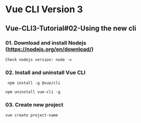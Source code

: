 # Vue CLI Version 3

## Vue-CLI3-Tutorial#02-Using the new cli

### 01. Download and install Nodejs (https://nodejs.org/en/download/)
```
Check nodejs version: node -v
```

### 02. Install and uninstall Vue CLI
```
 npm install -g @vue/cli
```
```
npm uninstall vue-cli -g 
```
### 03. Create new project
```
vue create project-name 
```
